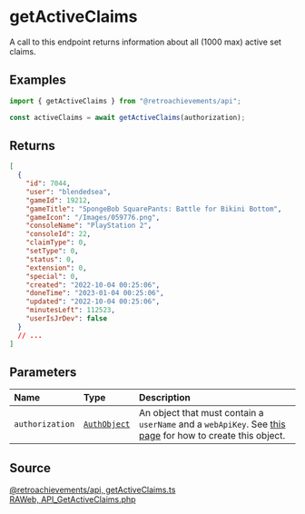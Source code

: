 # getActiveClaims

A call to this endpoint returns information about all (1000 max) active set claims.

## Examples

```ts
import { getActiveClaims } from "@retroachievements/api";

const activeClaims = await getActiveClaims(authorization);
```

## Returns

```json
[
  {
    "id": 7044,
    "user": "blendedsea",
    "gameId": 19212,
    "gameTitle": "SpongeBob SquarePants: Battle for Bikini Bottom",
    "gameIcon": "/Images/059776.png",
    "consoleName": "PlayStation 2",
    "consoleId": 22,
    "claimType": 0,
    "setType": 0,
    "status": 0,
    "extension": 0,
    "special": 0,
    "created": "2022-10-04 00:25:06",
    "doneTime": "2023-01-04 00:25:06",
    "updated": "2022-10-04 00:25:06",
    "minutesLeft": 112523,
    "userIsJrDev": false
  }
  // ...
]
```

## Parameters

| Name            | Type                                        | Description                                                                                                                  |
| :-------------- | :------------------------------------------ | :--------------------------------------------------------------------------------------------------------------------------- |
| `authorization` | [`AuthObject`](/v1/data-models/auth-object) | An object that must contain a `userName` and a `webApiKey`. See [this page](/getting-started) for how to create this object. |

## Source

[@retroachievements/api, getActiveClaims.ts](https://github.dev/RetroAchievements/api-js/blob/main/src/feed/getActiveClaims.ts)  
[RAWeb, API_GetActiveClaims.php](https://github.dev/RetroAchievements/RAWeb/blob/master/public/API/API_GetActiveClaims.php)
